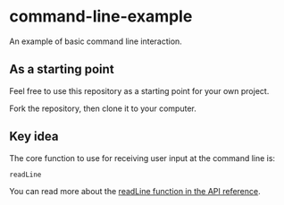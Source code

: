 # command-line-example
An example of basic command line interaction.

## As a starting point
Feel free to use this repository as a starting point for your own project.

Fork the repository, then clone it to your computer.

## Key idea
The core function to use for receiving user input at the command line is:

    readLine

You can read more about the [readLine function in the API reference](https://developer.apple.com/library/ios/documentation/Swift/Reference/Swift_StandardLibrary_Functions/#//apple_ref/swift/func/s:FSs8readLineFT12stripNewlineSb_GSqSS_).
    
